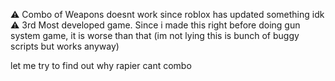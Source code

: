 ⚠️ Combo of Weapons doesnt work since roblox has updated something idk ⚠️
3rd Most developed game.
Since i made this right before doing gun system game, it is worse than that (im not lying this is bunch of buggy scripts but works anyway)

let me try to find out why rapier cant combo
